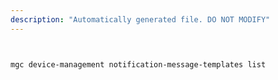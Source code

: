 ```yaml
---
description: "Automatically generated file. DO NOT MODIFY"
---
```


```bash


mgc device-management notification-message-templates list

```